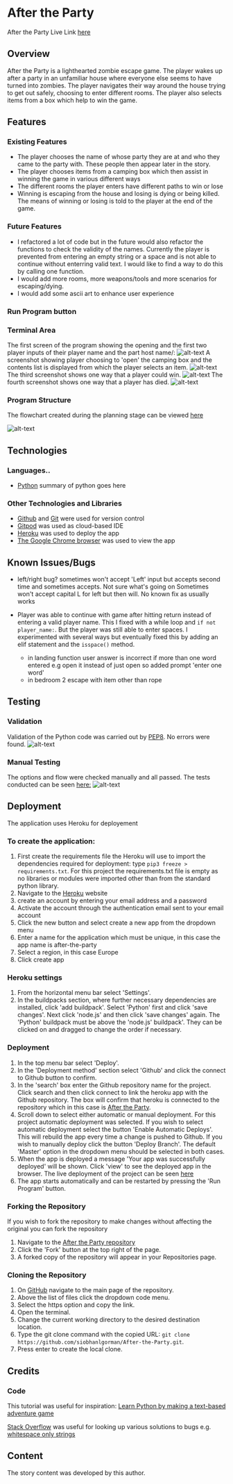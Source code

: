 # After the Party
After the Party Live Link [here](https://after-the-party.herokuapp.com/)
## Overview
After the Party is a lighthearted zombie escape game. The player wakes up after a party in an unfamiliar house where everyone else seems to have turned into zombies. The player navigates their way around the house trying to get out safely, choosing to enter different rooms. The player also selects items from a box which help to win the game.
## Features
### Existing Features
* The player chooses the name of whose party they are at and who they came to the party with. These people then appear later in the story.
* The player chooses items from a camping box which then assist in winning the game in various different ways
* The different rooms the player enters have different paths to win or lose 
* Winning is escaping from the house and losing is dying or being killed. The means of winning or losing is told to the player at the end of the game.
### Future Features
* I refactored a lot of code but in the future would also refactor the functions to check the validity of the names. Currently the player is prevented from entering an empty string or a space and is not able to continue without enterring valid text. I would like to find a way to do this by calling one function.
* I would add more rooms, more weapons/tools and more scenarios for escaping/dying.
* I would add some ascii art to enhance user experience


### Run Program button
### Terminal Area
The first screen of the program showing the opening and the first two player inputs of their player name and the part host name/:
![alt-text](assets/images/screen1.png)
A screenshot showing player choosing to 'open' the camping box and the contents list is displayed from which the player selects an item.
![alt-text](assets/images/screen2.png)
The third screenshot shows one way that a player could win.
![alt-text](assets/images/screen3.png)
The fourth screenshot shows one way that a player has died.
![alt-text](assets/images/screen4.png)

### Program Structure
The flowchart created during the planning stage can be viewed [here](https://github.com/siobhanlgorman/After-the-Party/blob/main/assets/images/flowchart.png)

![alt-text](assets/images/flowchart.png)

## Technologies
### Languages.. 
  * [Python](https://www.python.org/) summary of python goes here
### Other Technologies and Libraries
* [Github](https://github.com/) and [Git](https://git-scm.com/) were used for version control
* [Gitpod](https://gitpod.io/) was used as cloud-based IDE
* [Heroku](http://heroku.com/) was used to deploy the app
* [The Google Chrome browser](https://www.google.com/intl/en_ie/chrome/) was used to view the app
## Known Issues/Bugs
* left/right bug? sometimes won't accept 'Left' input but accepts second time and sometimes accepts. Not sure what's going on
Sometimes won't accept capital L for left but then will. No known fix as usually works
* Player was able to continue with game after hitting return instead of entering a valid player name. This I fixed with a while loop and `if not player_name:`. But the player was still able to enter spaces. I experimented with several ways but eventually fixed this by adding an elif statement and the `isspace()` method.

  * in landing function user answer is incorrect if more than one word entered e.g open it instead of just open so added prompt 'enter one word'
  * in bedroom 2 escape with item other than rope
## Testing
### Validation
Validation of the Python code was carried out by [PEP8](http://pep8online.com/). No errors were found.
![alt-text](assets/images/pep8.png)


### Manual Testing
The options and flow were checked manually and all passed. The tests conducted can be seen [here:](https://docs.google.com/spreadsheets/d/1NUVHJ0VQ0orWFZ3Bh9MgGXAYShW9a5Ki2Rw6T_ssCLE/edit?usp=sharing)
![alt-text](assets/images/test_sheet.png)
## Deployment
The application uses Heroku for deployement

### To create the application:
1. First create the requirements file the Heroku will use to import the dependencies required for deployment: type `pip3 freeze > requirements.txt`. For this project the requirements.txt file is empty as no libraries or modules were imported other than from the standard python library.
2. Navigate to the [Heroku](https://www.heroku.com/) website
3. create an account by entering your email address and a password
4. Activate the account through the authentication email sent to your email account
5. Click the new button and select create a new app from the dropdown menu
6. Enter a name for the application which must be unique, in this case the app name is after-the-party
7. Select a region, in this case Europe
8. Click create app

### Heroku settings
1. From the horizontal menu bar select 'Settings'.
2. In the buildpacks section, where further necessary dependencies are installed, click 'add buildpack'. Select 'Python' first and click 'save changes'. Next click 'node.js' and then click 'save changes' again. The 'Python' buildpack must be above the 'node.js' buildpack'. They can be clicked on and dragged to change the order if necessary.
### Deployment
1. In the top menu bar select 'Deploy'.
2. In the 'Deployment method' section select 'Github' and click the connect to Github button to confirm.
3. In the 'search' box enter the Github repository name for the project. Click search and then click connect to link the heroku app with the Github repository. The box will confirm that heroku is connected to the repository which in this case is [After the Party](https://github.com/siobhanlgorman/After-the-Party).
4. Scroll down to select either automatic or manual deployment. For this project automatic deployment was selected. If you wish to select automatic deployment select the button 'Enable Automatic Deploys'. This will rebuild the app every time a change is pushed to Github. If you wish to manually deploy click the button 'Deploy Branch'. The default 'Master' option in the dropdown menu should be selected in both cases.
5. When the app is deployed a message 'Your app was successfully deployed' will be shown. Click 'view' to see the deployed app in the browser. The live deployment of the project can be seen [here](https://after-the-party.herokuapp.com/)
6. The app starts automatically and can be restarted by pressing the 'Run Program' button.
### Forking the Repository
If you wish to fork the repository to make changes without affecting the original you can fork the repository
1. Navigate to the [After the Party repository](https://github.com/siobhanlgorman/After-the-Party)
2. Click the 'Fork' button at the top right of the page.
3. A forked copy of the repository will appear in your Repositories page.
### Cloning the Repository
1. On [GitHub](https://github.com/siobhanlgorman/After-the-Party) navigate to the main page of the repository.
2. Above the list of files click the dropdown code menu.
3. Select the https option and copy the link.
4. Open the terminal.
5. Change the current working directory to the desired destination location.
6. Type the git clone command with the copied URL: `git clone https://github.com/siobhanlgorman/After-the-Party.git`.
7. Press enter to create the local clone.


## Credits

### Code

This tutorial was useful for inspiration: [Learn Python by making a text-based adventure game](https://coding-grace-guide.readthedocs.io/en/latest/guide/lessonplans/beginners-python-text-based-adventure.html)

[Stack Overflow](https://stackoverflow.com/) was useful for looking up various solutions to bugs e.g. [whitespace only strings](https://stackoverflow.com/questions/2405292/check-if-string-contains-only-whitespace)
## Content
The story content was developed by this author.